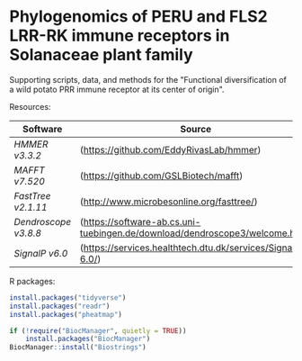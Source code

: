 # Phylogenomics of PERU and FLS2 LRR-RK immune receptors in Solanaceae plant family

Supporting scripts, data, and methods for the "Functional diversification of a wild potato PRR immune receptor at its center of origin".


Resources:

Software                            | Source
------------------------------------| ------------------------------------
*HMMER v3.3.2*                      | (https://github.com/EddyRivasLab/hmmer)
*MAFFT v7.520*                      | (https://github.com/GSLBiotech/mafft)
*FastTree v2.1.11*                  | (http://www.microbesonline.org/fasttree/)
*Dendroscope v3.8.8*                | (https://software-ab.cs.uni-tuebingen.de/download/dendroscope3/welcome.html)
*SignalP v6.0*                      | (https://services.healthtech.dtu.dk/services/SignalP-6.0/)

R packages:

```R
install.packages("tidyverse")
install.packages("readr")
install.packages("pheatmap")

if (!require("BiocManager", quietly = TRUE))
    install.packages("BiocManager")
BiocManager::install("Biostrings")
```
